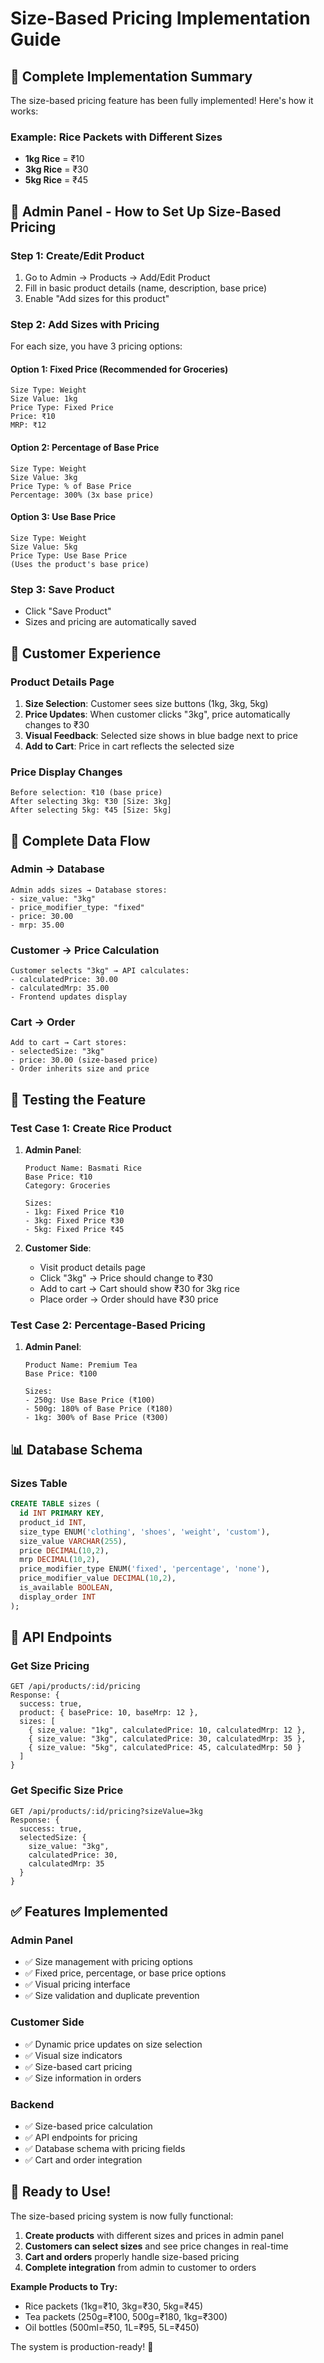 # Size-Based Pricing Implementation Guide

## 🎯 **Complete Implementation Summary**

The size-based pricing feature has been fully implemented! Here's how it works:

### **Example: Rice Packets with Different Sizes**
- **1kg Rice** = ₹10
- **3kg Rice** = ₹30  
- **5kg Rice** = ₹45

## 🔧 **Admin Panel - How to Set Up Size-Based Pricing**

### **Step 1: Create/Edit Product**
1. Go to Admin → Products → Add/Edit Product
2. Fill in basic product details (name, description, base price)
3. Enable "Add sizes for this product"

### **Step 2: Add Sizes with Pricing**
For each size, you have 3 pricing options:

#### **Option 1: Fixed Price (Recommended for Groceries)**
```
Size Type: Weight
Size Value: 1kg
Price Type: Fixed Price
Price: ₹10
MRP: ₹12
```

#### **Option 2: Percentage of Base Price**
```
Size Type: Weight  
Size Value: 3kg
Price Type: % of Base Price
Percentage: 300% (3x base price)
```

#### **Option 3: Use Base Price**
```
Size Type: Weight
Size Value: 5kg  
Price Type: Use Base Price
(Uses the product's base price)
```

### **Step 3: Save Product**
- Click "Save Product"
- Sizes and pricing are automatically saved

## 🛒 **Customer Experience**

### **Product Details Page**
1. **Size Selection**: Customer sees size buttons (1kg, 3kg, 5kg)
2. **Price Updates**: When customer clicks "3kg", price automatically changes to ₹30
3. **Visual Feedback**: Selected size shows in blue badge next to price
4. **Add to Cart**: Price in cart reflects the selected size

### **Price Display Changes**
```
Before selection: ₹10 (base price)
After selecting 3kg: ₹30 [Size: 3kg]
After selecting 5kg: ₹45 [Size: 5kg]
```

## 🔄 **Complete Data Flow**

### **Admin → Database**
```
Admin adds sizes → Database stores:
- size_value: "3kg"
- price_modifier_type: "fixed" 
- price: 30.00
- mrp: 35.00
```

### **Customer → Price Calculation**
```
Customer selects "3kg" → API calculates:
- calculatedPrice: 30.00
- calculatedMrp: 35.00
- Frontend updates display
```

### **Cart → Order**
```
Add to cart → Cart stores:
- selectedSize: "3kg"
- price: 30.00 (size-based price)
- Order inherits size and price
```

## 🧪 **Testing the Feature**

### **Test Case 1: Create Rice Product**
1. **Admin Panel**:
   ```
   Product Name: Basmati Rice
   Base Price: ₹10
   Category: Groceries
   
   Sizes:
   - 1kg: Fixed Price ₹10
   - 3kg: Fixed Price ₹30  
   - 5kg: Fixed Price ₹45
   ```

2. **Customer Side**:
   - Visit product details page
   - Click "3kg" → Price should change to ₹30
   - Add to cart → Cart should show ₹30 for 3kg rice
   - Place order → Order should have ₹30 price

### **Test Case 2: Percentage-Based Pricing**
1. **Admin Panel**:
   ```
   Product Name: Premium Tea
   Base Price: ₹100
   
   Sizes:
   - 250g: Use Base Price (₹100)
   - 500g: 180% of Base Price (₹180)
   - 1kg: 300% of Base Price (₹300)
   ```

## 📊 **Database Schema**

### **Sizes Table**
```sql
CREATE TABLE sizes (
  id INT PRIMARY KEY,
  product_id INT,
  size_type ENUM('clothing', 'shoes', 'weight', 'custom'),
  size_value VARCHAR(255),
  price DECIMAL(10,2),
  mrp DECIMAL(10,2), 
  price_modifier_type ENUM('fixed', 'percentage', 'none'),
  price_modifier_value DECIMAL(10,2),
  is_available BOOLEAN,
  display_order INT
);
```

## 🔗 **API Endpoints**

### **Get Size Pricing**
```
GET /api/products/:id/pricing
Response: {
  success: true,
  product: { basePrice: 10, baseMrp: 12 },
  sizes: [
    { size_value: "1kg", calculatedPrice: 10, calculatedMrp: 12 },
    { size_value: "3kg", calculatedPrice: 30, calculatedMrp: 35 },
    { size_value: "5kg", calculatedPrice: 45, calculatedMrp: 50 }
  ]
}
```

### **Get Specific Size Price**
```
GET /api/products/:id/pricing?sizeValue=3kg
Response: {
  success: true,
  selectedSize: { 
    size_value: "3kg", 
    calculatedPrice: 30, 
    calculatedMrp: 35 
  }
}
```

## ✅ **Features Implemented**

### **Admin Panel**
- ✅ Size management with pricing options
- ✅ Fixed price, percentage, or base price options
- ✅ Visual pricing interface
- ✅ Size validation and duplicate prevention

### **Customer Side**  
- ✅ Dynamic price updates on size selection
- ✅ Visual size indicators
- ✅ Size-based cart pricing
- ✅ Size information in orders

### **Backend**
- ✅ Size-based price calculation
- ✅ API endpoints for pricing
- ✅ Database schema with pricing fields
- ✅ Cart and order integration

## 🚀 **Ready to Use!**

The size-based pricing system is now fully functional:

1. **Create products** with different sizes and prices in admin panel
2. **Customers can select sizes** and see price changes in real-time  
3. **Cart and orders** properly handle size-based pricing
4. **Complete integration** from admin to customer to orders

**Example Products to Try:**
- Rice packets (1kg=₹10, 3kg=₹30, 5kg=₹45)
- Tea packets (250g=₹100, 500g=₹180, 1kg=₹300)
- Oil bottles (500ml=₹50, 1L=₹95, 5L=₹450)

The system is production-ready! 🎉